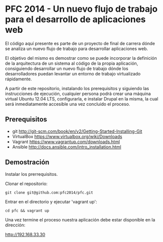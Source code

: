 # PFC 2014 - Un nuevo flujo de trabajo para el desarrollo de aplicaciones web

El código aquí presente es parte de un proyecto de final de carrera dónde se analiza un nuevo flujo de trabajo para desarrollar aplicaciones web.

El objetivo del mismo es demostrar como se puede incorporar la definición de la arquitectura de un sistema al código de la propia aplicación, consiguiendo desarrollar un nuevo flujo de trabajo dónde los desarrolladores puedan levantar un entorno de trabajo virtualizado rápidamente.

A partir de este repositorio, instalando los prerequisitos y siguiendo las instrucciones de ejecución, cualquier persona podrá crear una máquina virtual Ubuntu 12.04 LTS, configurarla, e instalar Drupal en la misma, la cual será inmediatamente accesible una vez concluido el proceso.

## Prerequisitos

* git http://git-scm.com/book/en/v2/Getting-Started-Installing-Git
* VirtualBox https://www.virtualbox.org/wiki/Downloads
* Vagrant https://www.vagrantup.com/downloads.html
* Ansible http://docs.ansible.com/intro_installation.html

## Demostración

Instalar los prerrequisitos.

Clonar el repositorio:

    git clone git@github.com:pfc2014/pfc.git

Entrar en el directorio y ejecutar 'vagrant up':

    cd pfc && vagrant up

Una vez termine el proceso nuestra aplicación debe estar disponible en la dirección:

http://192.168.33.30

